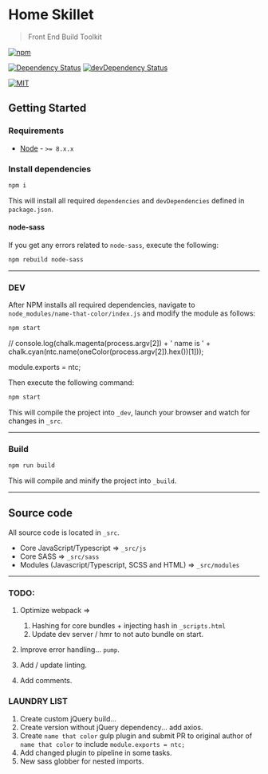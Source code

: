# Home Skillet
> Front End Build Toolkit

[![npm][npm-image]]()

[![Dependency Status][dep-image]][dep-url] [![devDependency Status][dev-dep-image]][dev-dep-url]

[![MIT][mit-image]][mit-url]

## Getting Started

### Requirements
* [Node][node-url] - `>= 8.x.x`

### Install dependencies
```sh
npm i
```
This will install all required `dependencies` and `devDependencies` defined in `package.json`.

#### node-sass
If you get any errors related to `node-sass`, execute the following:
```sh
npm rebuild node-sass
```

-----------------------

### DEV
After NPM installs all required dependencies, navigate to `node_modules/name-that-color/index.js` and modify the  module as follows:
```sh
npm start
```
// console.log(chalk.magenta(process.argv[2]) + ' name is ' + chalk.cyan(ntc.name(oneColor(process.argv[2]).hex())[1]));

module.exports = ntc;

Then execute the following command:
```sh
npm start
```
This will compile the project into `_dev`, launch your browser and watch for changes in `_src`.

-----------------------

### Build
```sh
npm run build
```
This will compile and minify the project into `_build`.

-----------------------

## Source code
All source code is located in `_src`.

* Core JavaScript/Typescript => `_src/js`
* Core SASS => `_src/sass`
* Modules (Javascript/Typescript, SCSS and HTML) => `_src/modules`

-----------------------

### TODO:

1. Optimize webpack =>
    1. Hashing for core bundles + injecting hash in `_scripts.html`
    1. Update dev server / hmr to not auto bundle on start.

1. Improve error handling... `pump`.
1. Add / update linting.
1. Add comments.

### LAUNDRY LIST
1. Create custom jQuery build...
1. Create version without jQuery dependency... add axios.
1. Create `name that color` gulp plugin and submit PR to original author of `name that color` to include `module.exports = ntc;`
1. Add changed plugin to pipeline in some tasks.
1. New sass globber for nested imports.

[node-url]: https://nodejs.org/en/
[npm-url]: https://www.npmjs.com/
[npm-image]: https://img.shields.io/npm/v/npm.svg
[mit-image]: https://img.shields.io/github/license/mashape/apistatus.svg
[mit-url]: https://github.com/jthomas077/home-skillet/blob/master/LICENSE
[dev-dep-image]: https://david-dm.org/jthomas077/home-skillet/dev-status.svg
[dev-dep-url]: https://david-dm.org/jthomas077/home-skillet/?type=dev
[dep-image]: https://david-dm.org/jthomas077/home-skillet/status.svg
[dep-url]: https://david-dm.org/jthomas077/home-skillet

